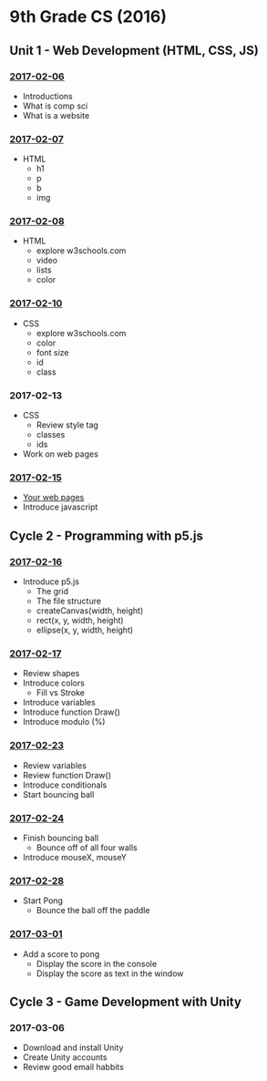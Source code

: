 # 9th Grade CS (2016)

## Unit 1 - Web Development (HTML, CSS, JS)

### [2017-02-06](Classwork/2017-02-06)
* Introductions
* What is comp sci
* What is a website

### [2017-02-07](Classwork/2017-02-07)
* HTML
  * h1
  * p
  * b
  * img

### [2017-02-08](Classwork/2017-02-08)
* HTML
  * explore w3schools.com
  * video
  * lists
  * color

### [2017-02-10](Classwork/2017-02-10)
* CSS
  * explore w3schools.com
  * color
  * font size
  * id
  * class

### 2017-02-13
* CSS
  * Review style tag
  * classes
  * ids
* Work on web pages

### [2017-02-15](Classwork/2017-02-15)
* [Your web pages](https://lminsky.github.io/9th-Grade-CS/2016-2017_q3/student_html/)
* Introduce javascript

## Cycle 2 - Programming with p5.js

### [2017-02-16](Classwork/2017-02-16)
* Introduce p5.js
  * The grid
  * The file structure
  * createCanvas(width, height)
  * rect(x, y, width, height)
  * ellipse(x, y, width, height)

### [2017-02-17](Classwork/2017-02-17)
* Review shapes
* Introduce colors
  * Fill vs Stroke
* Introduce variables
* Introduce function Draw()
* Introduce modulo (%)

### [2017-02-23](Classwork/2017-02-23)
* Review variables
* Review function Draw()
* Introduce conditionals
* Start bouncing ball

### [2017-02-24](Classwork/2017-02-24)
* Finish bouncing ball
  * Bounce off of all four walls
* Introduce mouseX, mouseY

### [2017-02-28](Classwork/2017-02-28)
* Start Pong
  * Bounce the ball off the paddle

### [2017-03-01](Classwork/2017-03-01)
* Add a score to pong
  * Display the score in the console
  * Display the score as text in the window

## Cycle 3 - Game Development with Unity

### 2017-03-06
* Download and install Unity
* Create Unity accounts
* Review good email habbits
